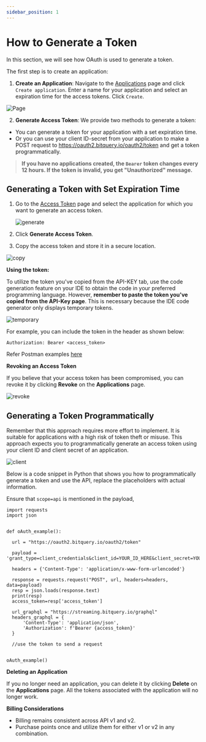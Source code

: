 ```yaml
---
sidebar_position: 1
---
```


# How to Generate a Token

In this section, we will see how OAuth is used to generate a token. 

The first step is to create an application:


1.  **Create an Application**: Navigate to the [Applications](https://account.bitquery.io/user/api_v2/applications) page and click `Create application`. Enter a name for your application and select an expiration time for the access tokens. Click `Create`.

![Page](/img/v2Access/tab.png)

2.  **Generate Access Token**: We provide two methods to generate a token:

- You can generate a token for your application with a set expiration time.
- Or you can use your client ID-secret from your application to make a POST request to https://oauth2.bitquery.io/oauth2/token and get a token programmatically.


> **If you have no applications created, the `Bearer` token changes every 12 hours. If the token is invalid, you get "Unauthorized"  message.**

## Generating a Token with Set Expiration Time

1.  Go to the [Access Token](https://account.bitquery.io/user/api_v2/access_tokens) page and select the application for which you want to generate an access token.

    ![generate](/img/v2Access/generate.png)

2.  Click **Generate Access Token**.
3.  Copy the access token and store it in a secure location.

![copy](/img/v2Access/copytoken.png)

**Using the token:**

To utilize the token you've copied from the API-KEY tab, use the code generation feature on your IDE to obtain the code in your preferred programming language. However, **remember to paste the token you've copied from the API-Key page**. This is necessary because the IDE code generator only displays temporary tokens.

![temporary](/img/v2Access/temporarytoken.png)

For example, you can include the token in the header as shown below:

```
Authorization: Bearer <access_token>

```

Refer Postman examples [here](https://www.postman.com/spacecraft-geologist-86385692/workspace/bitquery/collection/27392958-a162bd5f-3574-4033-8ea7-8e9947e08b54?action=share&creator=27392958)

**Revoking an Access Token**

If you believe that your access token has been compromised, you can revoke it by clicking **Revoke** on the **Applications** page.

![revoke](/img/v2Access/revoke.png)

## Generating a Token Programmatically

Remember that this approach requires more effort to implement. It is suitable for applications with a high risk of token theft or misuse. This approach expects you to programmatically generate an access token using your client ID and client secret of an application.

![client](/img/v2Access/clientid_secret.png)

Below is a code snippet in Python that shows you how to programmatically generate a token and use the API, replace the placeholders with actual information.

Ensure that `scope=api` is mentioned in the payload,

```
import requests
import json


def oAuth_example():

  url = "https://oauth2.bitquery.io/oauth2/token"

  payload = 'grant_type=client_credentials&client_id=YOUR_ID_HERE&client_secret=YOUR_SECRET_HERE&scope=api'

  headers = {'Content-Type': 'application/x-www-form-urlencoded'}

  response = requests.request("POST", url, headers=headers, data=payload)
  resp = json.loads(response.text)
  print(resp)
  access_token=resp['access_token']

  url_graphql = "https://streaming.bitquery.io/graphql"
  headers_graphql = {
      'Content-Type': 'application/json',
      'Authorization': f'Bearer {access_token}'
  }

  //use the token to send a request


oAuth_example()
```

**Deleting an Application**

If you no longer need an application, you can delete it by clicking **Delete** on the **Applications** page. All the tokens associated with the application will no longer work.

**Billing Considerations**

- Billing remains consistent across API v1 and v2.
- Purchase points once and utilize them for either v1 or v2 in any combination.

